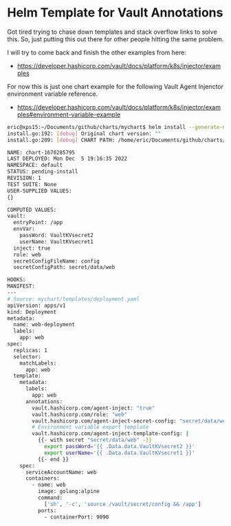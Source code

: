 # Helm Template for Vault Annotations

Got tired trying to chase down templates and stack overflow links to solve this.  So, just putting this out there for other people hitting the same problem.

I will try to come back and finish the other examples from here:  
- https://developer.hashicorp.com/vault/docs/platform/k8s/injector/examples  

For now this is just one chart example for the following Vault Agent Injenctor environment variable reference.  
- https://developer.hashicorp.com/vault/docs/platform/k8s/injector/examples#environment-variable-example

```bash
eric@xps15:~/Documents/github/charts/mychart$ helm install --generate-name . --dry-run --debug
install.go:192: [debug] Original chart version: ""
install.go:209: [debug] CHART PATH: /home/eric/Documents/github/charts/mychart

NAME: chart-1670285795
LAST DEPLOYED: Mon Dec  5 19:16:35 2022
NAMESPACE: default
STATUS: pending-install
REVISION: 1
TEST SUITE: None
USER-SUPPLIED VALUES:
{}

COMPUTED VALUES:
vault:
  entryPoint: /app
  envVar:
    passWord: VaultKVsecret2
    userName: VaultKVsecret1
  inject: true
  role: web
  secretConfigFileName: config
  secretConfigPath: secret/data/web

HOOKS:
MANIFEST:
---
# Source: mychart/templates/deployment.yaml
apiVersion: apps/v1
kind: Deployment
metadata:
  name: web-deployment
  labels:
    app: web
spec:
  replicas: 1
  selector:
    matchLabels:
      app: web
  template:
    metadata:
      labels:
        app: web
      annotations:
        vault.hashicorp.com/agent-inject: "true"
        vault.hashicorp.com/role: "web"
        vault.hashicorp.com/agent-inject-secret-config: "secret/data/web"
        # Environment variable export template
        vault.hashicorp.com/agent-inject-template-config: |
          {{- with secret "secret/data/web" -}}
            export passWord='{{ .Data.data.VaultKVsecret2 }}'
            export userName='{{ .Data.data.VaultKVsecret1 }}'
          {{- end }}
    spec:
      serviceAccountName: web
      containers:
        - name: web
          image: golang:alpine
          command:
            ['sh', '-c', 'source /vault/secret/config && /app']
          ports:
            - containerPort: 9090
```
